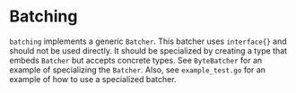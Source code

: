
# Batching

`batching` implements a generic `Batcher`. This batcher uses `interface{}` and
should not be used directly. It should be specialized by creating a type that
embeds `Batcher` but accepts concrete types. See `ByteBatcher` for an example
of specializing the `Batcher`. Also, see `example_test.go` for an example of
how to use a specialized batcher.
